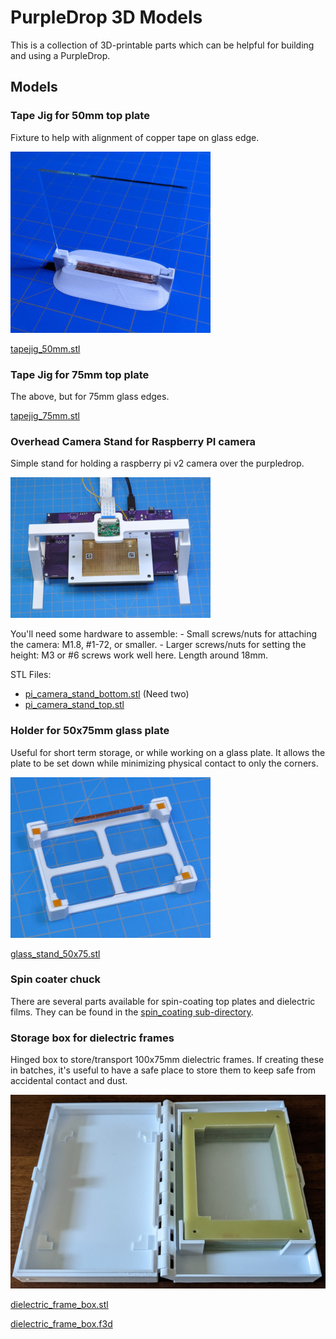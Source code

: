 PurpleDrop 3D Models
=============================

This is a collection of 3D-printable parts which can be helpful for building
and using a PurpleDrop.


## Models

### Tape Jig for 50mm top plate

Fixture to help with alignment of copper tape on glass edge.

![Tape Jig 50mm](/images/tape_jig_50mm.jpg?raw=true "Tape Jig, 50mm")

[tapejig_50mm.stl](/tape_jigs/tapejig_50mm.stl)

### Tape Jig for 75mm top plate

The above, but for 75mm glass edges.

[tapejig_75mm.stl](/tape_jigs/tapejig_75mm.stl)

### Overhead Camera Stand for Raspberry PI camera

Simple stand for holding a raspberry pi v2 camera over the purpledrop. 

![Pi Camera Stand](/images/pi_camera_stand.jpg?raw=true "Pi Camera Stand")

You'll need some hardware to assemble: 
    - Small screws/nuts for attaching the camera: M1.8, #1-72, or smaller.
    - Larger screws/nuts for setting the height: M3 or #6 screws work well here. Length around 18mm.

STL Files:
- [pi_camera_stand_bottom.stl](pi_camera_stand/pi_camera_stand_bottom.stl) (Need two)
- [pi_camera_stand_top.stl](pi_camera_stand/pi_camera_stand_top.stl)

### Holder for 50x75mm glass plate

Useful for short term storage, or while working on a glass plate. It allows
the plate to be set down while minimizing physical contact to only the corners.

![Glass holder](/images/glass_50x75mm_stand.jpg?raw=true "Glass holder")

[glass_stand_50x75.stl](holders/glass_stand_50x75.stl)

### Spin coater chuck

There are several parts available for spin-coating top plates and dielectric
films. They can be found in the [spin_coating sub-directory](spin_coating/).

### Storage box for dielectric frames

Hinged box to store/transport 100x75mm dielectric frames. If creating these in batches,
it's useful to have a safe place to store them to keep safe from accidental contact
and dust.

![Dielectric Frame Box](/images/dielectric_frame_box.jpg?raw=true "Dielectric Frame Box")

[dielectric_frame_box.stl](storage/dielectric_frame_box.stl)

[dielectric_frame_box.f3d](storage/dielectric_frame_box.f3d)
